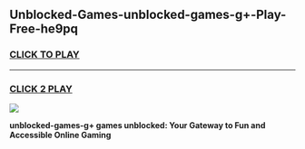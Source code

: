 
## Unblocked-Games-unblocked-games-g+-Play-Free-he9pq
<h3>
<a href="https://premium76.site?title=unblocked-games-g+&ref=17A">CLICK TO PLAY</a></h3>
<hr>

<h3>
<a href="https://premium76.site?title=unblocked-games-g+&ref=17A">CLICK 2 PLAY</a>
  
</h3>

<a href="https://premium76.site?title=unblocked-games-g+&ref=17A"><img src="https://clearcache.store/games.png"></a>


**unblocked-games-g+ games unblocked: Your Gateway to Fun and Accessible Online Gaming**
